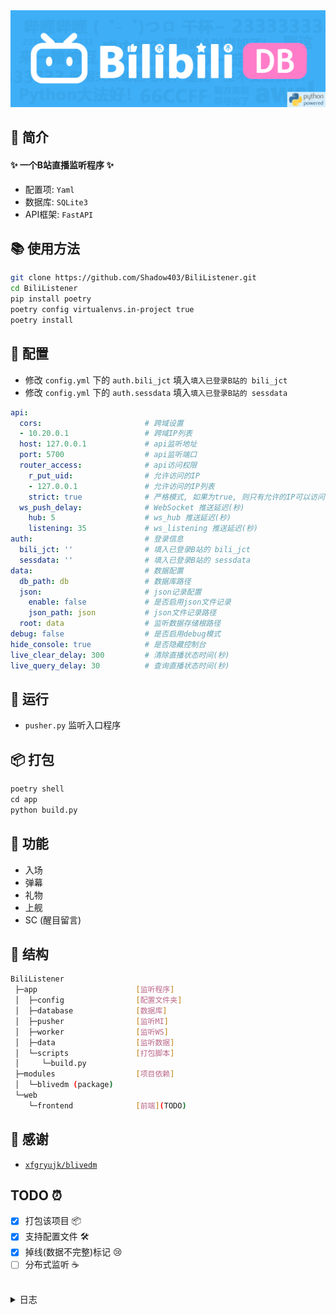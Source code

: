<div align="center">
<a href="https://github.com/Shadow403/BiliListener">
  <img src="./image/logo.png"alt="LOGO">
</a>
</div>

## 📖 简介
#### ✨ 一个B站直播监听程序 ✨
- 配置项: `Yaml`
- 数据库: `SQLite3`
- API框架: `FastAPI`

## 📚 使用方法
```bash
git clone https://github.com/Shadow403/BiliListener.git
cd BiliListener
pip install poetry
poetry config virtualenvs.in-project true
poetry install
```

## 📝 配置
- 修改 `config.yml` 下的 `auth.bili_jct` 填入`填入已登录B站的 bili_jct`
- 修改 `config.yml` 下的 `auth.sessdata` 填入`填入已登录B站的 sessdata`

```yml
api:
  cors:                       # 跨域设置
  - 10.20.0.1                 # 跨域IP列表
  host: 127.0.0.1             # api监听地址
  port: 5700                  # api监听端口
  router_access:              # api访问权限
    r_put_uid:                # 允许访问的IP
    - 127.0.0.1               # 允许访问的IP列表
    strict: true              # 严格模式, 如果为true, 则只有允许的IP可以访问
  ws_push_delay:              # WebSocket 推送延迟(秒)
    hub: 5                    # ws_hub 推送延迟(秒)
    listening: 35             # ws_listening 推送延迟(秒)
auth:                         # 登录信息
  bili_jct: ''                # 填入已登录B站的 bili_jct
  sessdata: ''                # 填入已登录B站的 sessdata
data:                         # 数据配置
  db_path: db                 # 数据库路径
  json:                       # json记录配置
    enable: false             # 是否启用json文件记录
    json_path: json           # json文件记录路径
  root: data                  # 监听数据存储根路径
debug: false                  # 是否启用debug模式
hide_console: true            # 是否隐藏控制台
live_clear_delay: 300         # 清除直播状态时间(秒)
live_query_delay: 30          # 查询直播状态时间(秒)
```

## 🍻 运行
- `pusher.py` 监听入口程序

## 📦 打包
```python
poetry shell
cd app
python build.py
```

## 🎯 功能
- 入场
- 弹幕
- 礼物
- 上舰
- SC (醒目留言)

## 🧱 结构
```bash
BiliListener
 ├─app                      [监听程序]
 │  ├─config                [配置文件夹]
 │  ├─database              [数据库]
 │  ├─pusher                [监听MI]
 │  ├─worker                [监听WS]
 │  ├─data                  [监听数据]
 │  └─scripts               [打包脚本]
 │     └─build.py
 ├─modules                  [项目依赖]
 │  └─blivedm (package)
 └─web
    └─frontend              [前端](TODO)
```

## 💖 感谢
- [`xfgryujk/blivedm`](https://github.com/xfgryujk/blivedm)

## TODO ⏰

- [x] 打包该项目 📦
- [x] 支持配置文件 🛠️
- [x] 掉线(数据不完整)标记 😢
- [ ] 分布式监听 ☕

<br>

<details>
<summary> 日志 </summary>

- `v0.1.0` 🎉 创世提交
- `v0.1.1` 🧱 监听异步支持
- `v0.1.2` ⚡ 接口优化
- `v0.1.3` ⚡ `ws` 断线重连后记录的数据恢复 | 添加 `ws` `LIKE_V3_UPDATE`
- `v0.1.4` ✨ 添加更多记录的数据 `config.json`
- `v0.1.5` ✨ 整体重构
- `v0.1.6` 📦 打包该项目 🐍 修复数据库 `Bugs`
- `v0.1.7` 🛠️ 支持配置文件
- `v0.1.8` 🛠️ 支持更多配置项 🐍 修复数据库 `commit.handle` `Bugs`
- `v0.1.9-b1` 🌐 添加前端
- `v0.1.9-b2` 📦 添加打包图标 `(ico)`
- `v0.1.9` 🛠️ 支持更多配置项 ✨ 添加重置直播状态 `24h` ✨ 添加 `api` 版本区分
- `v0.2.0-b1` ✨ 打包版本控制
- `v0.2.0-b2` ✨ API接口更新
- `v0.2.0-b3` ✨ API接口更新 🛠️ 添加权限 `strict`
- `v0.2.0` ✨📦🛠️ 整体更新
- `v0.2.1-b1` 🐍 修复了一些小问题
- `v0.2.1` 🐍 修复了一些小问题
- `v0.2.1` 🐍 修复了一些小问题
- `v0.2.2` ✨ 合并 `pusher` & `worker`
- `v0.2.3` ✨ 添加 初始化监听 🐍 修复监听完成数据提交失败问题
- `v0.2.4` 🐍 修复修改 `UID` API
- `v0.2.5` 🐍 [issues #69](https://github.com/xfgryujk/blivedm/commit/a45ee8f6774064978ba062621475cb78d6e27df8)
- `v0.2.6` ✨ 添加 `ws` 多路径支持
- `v0.2.6` 🌐 更新前端
